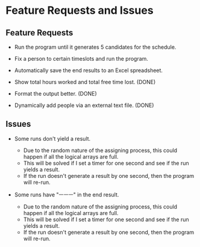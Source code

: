 # Feature Requests and Issues

## Feature Requests

- Run the program until it generates 5 candidates for the schedule.

- Fix a person to certain timeslots and run the program.

- Automatically save the end results to an Excel spreadsheet.

- Show total hours worked and total free time lost. (DONE)

- Format the output better. (DONE)

- Dynamically add people via an external text file. (DONE)

## Issues

- Some runs don't yield a result.
  - Due to the random nature of the assigning process, this could happen if all the logical arrays are full.
  - This will be solved if I set a timer for one second and see if the run yields a result.
  - If the run doesn't generate a result by one second, then the program will re-run.

- Some runs have "ㅡㅡㅡ" in the end result.
  - Due to the random nature of the assigning process, this could happen if all the logical arrays are full.
  - This will be solved if I set a timer for one second and see if the run yields a result.
  - If the run doesn't generate a result by one second, then the program will re-run.